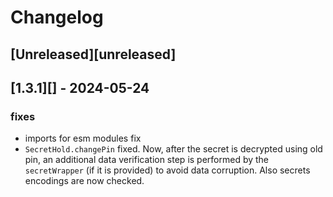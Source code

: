 # Changelog

## [Unreleased][unreleased]

## [1.3.1][] - 2024-05-24

### fixes

- imports for esm modules fix
- `SecretHold.changePin` fixed. Now, after the secret is decrypted using old pin, an additional data verification step is performed by the `secretWrapper` (if it is provided) to avoid data corruption. Also secrets encodings are now checked.
